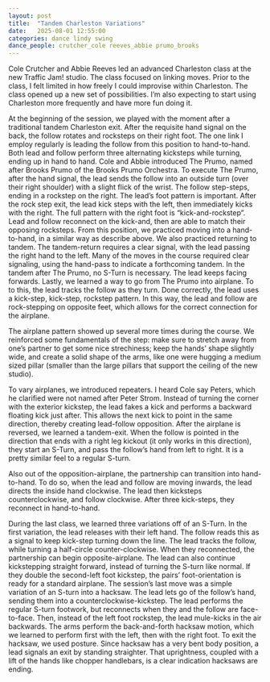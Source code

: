 ```yaml
---
layout: post
title:  "Tandem Charleston Variations"
date:   2025-08-01 12:55:00
categories: dance lindy swing
dance_people: crutcher_cole reeves_abbie prumo_brooks
---
```


Cole Crutcher and Abbie Reeves led an advanced Charleston class at the new Traffic Jam! studio.  The class focused on linking moves.   Prior to the class, I felt limited in how freely I could improvise within Charleston.  The class opened up a new set of possibilities. I’m also expecting to start using Charleston more frequently and have more fun doing it.

At the beginning of the session, we played with the moment after a traditional tandem Charleston exit.   After the requisite hand signal on the back, the follow rotates and rocksteps on their right foot.  The one link I employ regularly is leading the follow from this position to hand-to-hand.  Both lead and follow perform three alternating kicksteps while turning, ending up in hand to hand.  Cole and Abbie introduced The Prumo, named after Brooks Prumo of the Brooks Prumo Orchestra.  To execute The Prumo, after the hand signal, the lead sends the follow into an outside turn (over their right shoulder) with a slight flick of the wrist. The follow step-steps, ending in a rockstep on the right.  The lead’s foot pattern is important.  After the rock step exit, the lead kick steps with the left, then immediately kicks with the right.  The full pattern with the right foot is “kick-and-rockstep”.  Lead and follow reconnect on the kick-and, then are able to match their opposing rocksteps.  From this position, we practiced moving into a hand-to-hand, in a similar way as describe above. We also practiced returning to tandem.  The tandem-return requires a clear signal, with the lead passing the right hand to the left.  Many of the moves in the course required clear signaling, using the hand-pass to indicate a forthcoming tandem.  In the tandem after The Prumo, no S-Turn is necessary.  The lead keeps facing forwards. Lastly, we learned a way to go from The Prumo into airplane.  To to this, the lead tracks the follow as they turn.  Done correctly, the lead uses a kick-step, kick-step, rockstep pattern.  In this way, the lead and follow are rock-stepping on opposite feet, which allows for the correct connection for the airplane.  

The airplane pattern showed up several more times during the course.  We reinforced some fundamentals of the step: make sure to stretch away from one’s partner to get some nice strechiness; keep the hands’ shape slightly wide, and create a solid shape of the arms, like one were hugging a medium sized pillar (smaller than the large pillars that support the ceiling of the new studio).  

To vary airplanes, we introduced repeaters.  I heard Cole say Peters, which he clarified were not named after Peter Strom.  Instead of turning the corner with the exterior kickstep, the lead fakes a kick and performs a backward floating kick just after.  This allows the next kick to point in the same direction, thereby creating lead-follow opposition.  After the airplane is reversed, we learned a tandem-exit.  When the follow is pointed in the direction that ends with a right leg kickout (it only works in this direction), they start an S-Turn, and pass the follow’s hand from left to right.  It is a pretty similar feel to a regular S-turn.  

Also out of the opposition-airplane, the partnership can transition into hand-to-hand.  To do so, when the lead and follow are moving inwards, the lead directs the inside hand clockwise.   The lead then kicksteps counterclockwise, and follow clockwise.  After three kick-steps, they reconnect in hand-to-hand.

During the last class, we learned three variations off of an S-Turn.  In the first variation, the lead releases with their left hand.  The follow reads this as a signal to keep kick-step turning down the line.  The lead tracks the follow, while turning a half-circle counter-clockwise.  When they reconnected, the partnership can begin opposite-airplane.   The lead can also continue kickstepping straight forward, instead of turning the S-turn like normal. If they double the second-left foot kickstep, the pairs’ foot-orientation is ready for a standard airplane.  The session’s last move was a simple variation of an S-turn into a hacksaw.  The lead lets go of the follow’s hand, sending them into a counterclockwise-kickstep.  The lead performs the regular S-turn footwork, but reconnects when they and the follow are face-to-face.  Then, instead of the left foot rockstep, the lead mule-kicks in the air backwards. The arms perform the back-and-forth hacksaw motion, which we learned to perform first with the left, then with the right foot.  To exit the hacksaw, we used posture.  Since hacksaw has a very bent body position, a lead signals an exit by standing straighter.  That uprightness, coupled with a lift of the hands like chopper handlebars, is a clear indication hacksaws are ending. 
